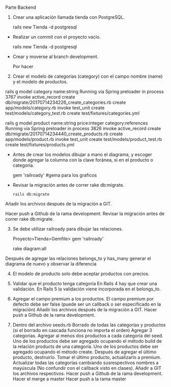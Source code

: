 Parte Backend
1. Crear una aplicación llamada tienda con PostgreSQL.

	rails new Tienda -d postgresql

- Realizar un commit con el proyecto vacío.
	
	rails new Tienda -d postgresql

- Crear y moverse al branch development.

	Por hacer

2. Crear el modelo de categorías (category) con el campo
nombre (name) y el modelo de productos.

rails g model category name:string
Running via Spring preloader in process 3767
      invoke  active_record
      create    db/migrate/20170714234226_create_categories.rb
      create    app/models/category.rb
      invoke    test_unit
      create      test/models/category_test.rb
      create      test/fixtures/categories.yml

rails g model product name:string price:integer category:references
Running via Spring preloader in process 3826
      invoke  active_record
      create    db/migrate/20170714234440_create_products.rb
      create    app/models/product.rb
      invoke    test_unit
      create      test/models/product_test.rb
      create      test/fixtures/products.yml

- Antes de crear los modelos dibujar a mano el
diagrama, y escoger donde agregar la columna
con la clave foránea, si en el producto o
categoría.

  gem 'railroady' #gema para los graficos

- Revisar la migración antes de correr rake
db:migrate.

      rails db:migrate



Añadir los archivos después de la migración a
GIT.

Hacer push a Github de la rama development.
Revisar la migración antes de correr rake
db:migrate.

3. Se debe utilizar railroady para dibujar las relaciones.

      Proyecto>Tienda>Gemfile> gem 'railroady'

      rake diagram:all


Después de agregar las relaciones belongs_to
y has_many generar el diagrama de nuevo y
observar la diferencia

4. El modelo de producto solo debe aceptar productos con precios.



5. Validar que el producto tenga categoría
En Rails 4 hay que crear una validación.
En Rails 5 la validación viene incorporada en el
belongs_to.
6. Agregar el campo premium a los productos.
El campo premium por defecto debe ser false
(puede ser un callback o ser especificado en la
migración)
Añadir los archivos después de la migración a
GIT.
Hacer push a Github de la rama development.
7. Dentro del archivo seeds.rb
Borrado de todas las categorías y productos (si
el borrado en cascada funciona no importa el
orden)
Agregar 3 categorías.
Agregar al menos dos productos a cada
categoría del seed.
Uno de los productos debe ser
agregado ocupando el método build
de la relación products de una
categoría.
Uno de los productos debe ser
agregado ocupando el método create.
Después de agregar el último
producto, destruirlo.
Tomar el último producto, actualizarlo a
premium.
Actualizar todas las categorías cambiando susrespectivos nombres a mayúscula (No
confundir con el callback visto en clases).
Añadir a GIT los archivos respectivos.
Hacer push a Github de la rama development.
Hacer el merge a master
Hacer push a la rama master
